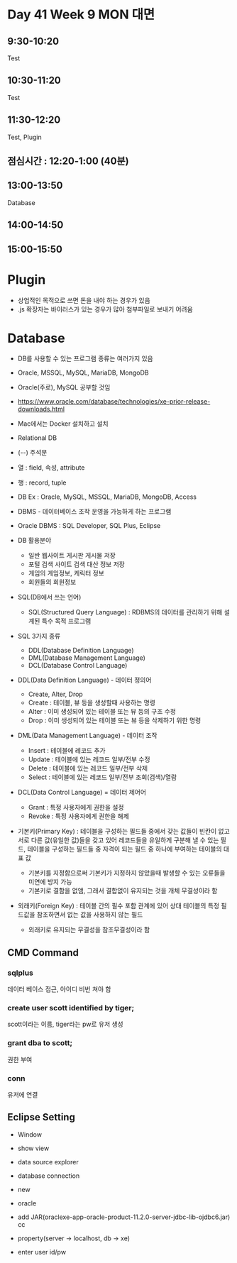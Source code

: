 # Day 41 Week 9 MON 대면

## 9:30-10:20
Test
## 10:30-11:20
Test
## 11:30-12:20
Test, Plugin
## 점심시간 : 12:20-1:00 (40분)

## 13:00-13:50
Database
## 14:00-14:50

## 15:00-15:50


# Plugin
- 상업적인 목적으로 쓰면 돈을 내야 하는 경우가 있음
- .js 확장자는 바이러스가 있는 경우가 많아 첨부파일로 보내기 어려움

# Database
- DB를 사용할 수 있는 프로그램 종류는 여러가지 있음
- Oracle, MSSQL, MySQL, MariaDB, MongoDB
- Oracle(주로), MySQL 공부할 것임
- https://www.oracle.com/database/technologies/xe-prior-release-downloads.html
- Mac에서는 Docker 설치하고 설치

- Relational DB

- (--) 주석문
- 열 : field, 속성, attribute
- 행 : record, tuple

- DB Ex : Oracle, MySQL, MSSQL, MariaDB, MongoDB, Access
- DBMS - 데이터베이스 조작 운영을 가능하게 하는 프로그램
- Oracle DBMS : SQL Developer, SQL Plus, Eclipse

- DB 활용분야
    - 일반 웹사이트 게시판 게시물 저장
    - 포털 검색 사이트 검색 대산 정보 저장
    - 게임의 게임정보, 케릭터 정보
    - 회원들의 회원정보

- SQL(DB에서 쓰는 언어)
    - SQL(Structured Query Language) : RDBMS의 데이터를 관리하기 위해 설계된 특수 목적 프로그램

- SQL 3가지 종류
    - DDL(Database Definition Language)
    - DML(Database Management Language)
    - DCL(Database Control Language)

- DDL(Data Definition Language) - 데이터 정의어
    - Create, Alter, Drop
    - Create : 테이블, 뷰 등을 생성할때 사용하는 명령
    - Alter : 이미 생성되어 있는 테이블 또는 뷰 등의 구조 수정
    - Drop : 이미 생성되어 있는 테이블 또는 뷰 등을 삭제하기 위한 명령

- DML(Data Management Language) - 데이터 조작
    - Insert : 테이블에 레코드 추가
    - Update : 테이블에 있는 레코드 일부/전부 수정
    - Delete : 테이블에 있는 레코드 일부/전부 삭제
    - Select : 테이블에 있는 레코드 일부/전부 조회(검색)/열람

- DCL(Data Control Language) = 데이터 제어어
    - Grant : 특정 사용자에게 권한을 설정
    - Revoke : 특정 사용자에게 권한을 해제

- 기본키(Primary Key) : 테이블을 구성하는 필드들 중에서 갖는 값들이 빈칸이 없고 서로 다른 값(유일한 값)들을 갖고 있어 레코드들을 유일하게 구분해 낼 수 있는 필드, 테이블을 구성하는 필드들 중 자격이 되는 필드 중 하나에 부여하는 테이블의 대표 값
    - 기본키를 지정함으로써 기본키가 지정하지 않았을때 발생할 수 있는 오류들을 미연에 방지 가능
    - 기본키로 결함을 없앰, 그래서 결합없이 유지되는 것을 개체 무결성이라 함

- 외래키(Foreign Key) : 테이블 간의 필수 포함 관계에 있어 상대 테이블의 특정 필드값을 참조하면서 없는 값을 사용하지 않는 필드
    - 외래키로 유지되는 무결성을 참조무결성이라 함

## CMD Command
### sqlplus
데이터 베이스 접근, 아이디 비번 쳐야 함
### create user scott identified by tiger;
scott이라는 이름, tiger라는 pw로 유저 생성

### grant dba to scott;
권한 부여

### conn
유저에 연결

## Eclipse Setting
- Window
- show view
- data source explorer
- database connection
- new
- oracle

- add JAR(oraclexe-app-oracle-product-11.2.0-server-jdbc-lib-ojdbc6.jar)
cc
- property(server -> localhost, db -> xe)

- enter user id/pw

